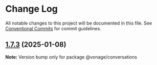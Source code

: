# Change Log

All notable changes to this project will be documented in this file.
See [Conventional Commits](https://conventionalcommits.org) for commit guidelines.

## [1.7.3](https://github.com/Vonage/vonage-node-sdk/compare/@vonage/conversations@1.7.2...@vonage/conversations@1.7.3) (2025-01-08)

**Note:** Version bump only for package @vonage/conversations
